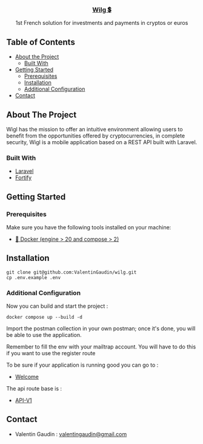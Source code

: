 <div align="center">
  <a href="https://github.com/ValentinGaudin/wilg">
    <h3 align="center">Wilg 💲</h3>
  </a>
  <p align="center">
    1st French solution for investments and payments in cryptos or euros
  </p>
</div>

## Table of Contents

- [About the Project](#about-the-project)
    - [Built With](#built-with)
- [Getting Started](#getting-started)
    - [Prerequisites](#prerequisites)
    - [Installation](#installation)
    - [Additional Configuration](#Additional-Configuration)
- [Contact](#contact)

## About The Project

Wigl has the mission to offer an intuitive environment allowing users to benefit from the
opportunities offered by cryptocurrencies, in complete security, Wigl is a mobile application based on a REST API built with Laravel.

### Built With

- [Laravel](https://laravel.com/)
- [Fortify](https://laravel.com/docs/10.x/fortify)

## Getting Started

### Prerequisites

Make sure you have the following tools installed on your machine:
- [🐳 Docker (engine > 20 and compose > 2)](https://www.docker.com/)

## Installation

```shell
git clone git@github.com:ValentinGaudin/wilg.git
cp .env.example .env
```

### Additional Configuration

Now you can build and start the project :

```shell
docker compose up --build -d
```

Import the postman collection in your own postman; once it's done, you will be able to use the application.

Remember to fill the env with your mailtrap account.
You will have to do this if you want to use the register route

To be sure if your application is running good you can go to :

- [Welcome](https://wilg.localhost)

The api route base is : 

- [API-V1](https://wilg.localhost/api/v1)

## Contact

- Valentin Gaudin : valentingaudin@gmail.com


